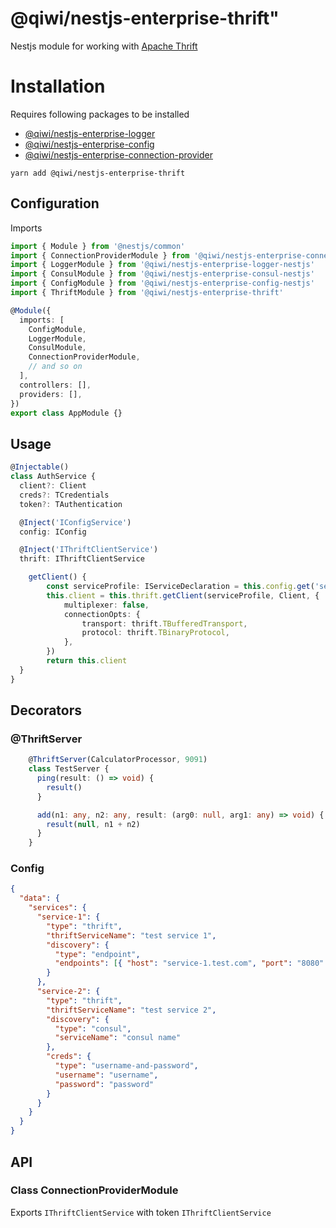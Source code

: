 # @qiwi/nestjs-enterprise-thrift"

Nestjs module for working with [Apache Thrift](https://thrift.apache.org/)

# Installation
Requires following packages to be installed
- [@qiwi/nestjs-enterprise-logger](https://github.com/qiwi/nestjs-enterprise/tree/master/packages/logger)
- [@qiwi/nestjs-enterprise-config](https://github.com/qiwi/nestjs-enterprise/tree/master/packages/config)
- [@qiwi/nestjs-enterprise-connection-provider](https://github.com/qiwi/nestjs-enterprise/tree/master/packages/connection-provider)

```shell script
yarn add @qiwi/nestjs-enterprise-thrift
```

## Configuration
Imports
```typescript
import { Module } from '@nestjs/common'
import { ConnectionProviderModule } from '@qiwi/nestjs-enterprise-connection-provider'
import { LoggerModule } from '@qiwi/nestjs-enterprise-logger-nestjs'
import { ConsulModule } from '@qiwi/nestjs-enterprise-consul-nestjs'
import { ConfigModule } from '@qiwi/nestjs-enterprise-config-nestjs'
import { ThriftModule } from '@qiwi/nestjs-enterprise-thrift'

@Module({
  imports: [
    ConfigModule,
    LoggerModule,
    ConsulModule,
    ConnectionProviderModule,
    // and so on
  ],
  controllers: [],
  providers: [],
})
export class AppModule {}
```
## Usage
```typescript
@Injectable()
class AuthService {
  client?: Client
  creds?: TCredentials
  token?: TAuthentication

  @Inject('IConfigService')
  config: IConfig

  @Inject('IThriftClientService')
  thrift: IThriftClientService

    getClient() {
        const serviceProfile: IServiceDeclaration = this.config.get('serviceName')
        this.client = this.thrift.getClient(serviceProfile, Client, {
            multiplexer: false,
            connectionOpts: {
                transport: thrift.TBufferedTransport,
                protocol: thrift.TBinaryProtocol,
            },
        })
        return this.client
  }
}
```

## Decorators
### @ThriftServer
```typescript
    @ThriftServer(CalculatorProcessor, 9091)
    class TestServer {
      ping(result: () => void) {
        result()
      }

      add(n1: any, n2: any, result: (arg0: null, arg1: any) => void) {
        result(null, n1 + n2)
      }
    }
```

### Config
```json
{
  "data": {
    "services": {
      "service-1": {
        "type": "thrift",
        "thriftServiceName": "test service 1",
        "discovery": {
          "type": "endpoint",
          "endpoints": [{ "host": "service-1.test.com", "port": "8080" }]
        }
      },
      "service-2": {
        "type": "thrift",
        "thriftServiceName": "test service 2",
        "discovery": {
          "type": "consul",
          "serviceName": "consul name"
        },
        "creds": {
          "type": "username-and-password",
          "username": "username",
          "password": "password"
        }
      }
    }
  }
}
```

## API
### Class ConnectionProviderModule
Exports `IThriftClientService` with token `IThriftClientService`

